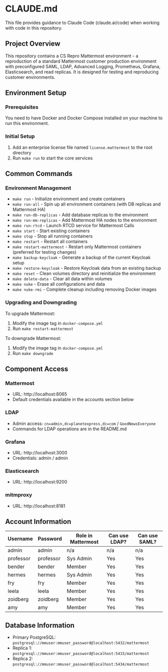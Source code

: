 # CLAUDE.md

This file provides guidance to Claude Code (claude.ai/code) when working with code in this repository.

## Project Overview

This repository contains a CS Repro Mattermost environment - a reproduction of a standard Mattermost customer production environment with preconfigured SAML, LDAP, Advanced Logging, Prometheus, Grafana, Elasticsearch, and read replicas. It is designed for testing and reproducing customer environments.

## Environment Setup

### Prerequisites

You need to have Docker and Docker Compose installed on your machine to run this environment.

### Initial Setup

1. Add an enterprise license file named `license.mattermost` to the root directory
2. Run `make run` to start the core services

## Common Commands

### Environment Management

- `make run` - Initialize environment and create containers
- `make run-all` - Spin up all environment containers (with DB replicas and Mattermost HA)
- `make run-db-replicas` - Add database replicas to the environment
- `make run-mm-replicas` - Add Mattermost HA nodes to the environment
- `make run-rtcd` - Launch RTCD service for Mattermost Calls
- `make start` - Start existing containers
- `make stop` - Stop all running containers
- `make restart` - Restart all containers
- `make restart-mattermost` - Restart only Mattermost containers (preferred for testing changes)
- `make backup-keycloak` - Generate a backup of the current Keycloak setup
- `make restore-keycloak` - Restore Keycloak data from an existing backup
- `make reset` - Clean volumes directory and reinitialize the environment
- `make delete-data` - Clear all data within volumes
- `make nuke` - Erase all configurations and data
- `make nuke-rmi` - Complete cleanup including removing Docker images

### Upgrading and Downgrading

To upgrade Mattermost:
1. Modify the image tag in `docker-compose.yml`
2. Run `make restart-mattermost`

To downgrade Mattermost:
1. Modify the image tag in `docker-compose.yml`
2. Run `make downgrade`

## Component Access

### Mattermost

- URL: http://localhost:8065
- Default credentials available in the accounts section below

### LDAP

- Admin access: `cn=admin,dc=planetexpress,dc=com` / `GoodNewsEveryone`
- Commands for LDAP operations are in the README.md

### Grafana

- URL: http://localhost:3000
- Credentials: admin / admin

### Elasticsearch

- URL: http://localhost:9200

### mitmproxy

- URL: http://localhost:8181

## Account Information

| Username  | Password  | Role in Mattermost | Can use LDAP? | Can use SAML? |
|-----------|-----------|-------------------|---------------|---------------|
| admin     | admin     | n/a               | n/a           | n/a           |
| professor | professor | Sys Admin         | Yes           | Yes           |
| bender    | bender    | Member            | Yes           | Yes           |
| hermes    | hermes    | Sys Admin         | Yes           | Yes           |
| fry       | fry       | Member            | Yes           | Yes           |
| leela     | leela     | Member            | Yes           | Yes           |
| zoidberg  | zoidberg  | Member            | Yes           | Yes           |
| amy       | amy       | Member            | Yes           | Yes           |

## Database Information

- Primary PostgreSQL: `postgresql://mmuser:mmuser_password@localhost:5432/mattermost`
- Replica 1: `postgresql://mmuser:mmuser_password@localhost:5433/mattermost`
- Replica 2: `postgresql://mmuser:mmuser_password@localhost:5434/mattermost`